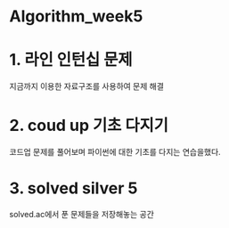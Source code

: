 # Algorithm_week5

# 1. 라인 인턴십 문제 
지금까지 이용한 자료구조를 사용하여 문제 해결


# 2. coud up 기초 다지기 
코드업 문제를 풀어보며 파이썬에 대한 기초를 다지는 연습을했다.

# 3. solved silver 5 

solved.ac에서 푼 문제들을 저장해놓는 공간 
